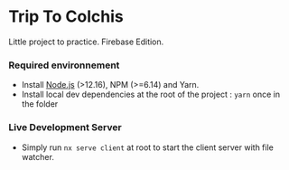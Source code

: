 # Trip To Colchis

Little project to practice. Firebase Edition.

### Required environnement
* Install [Node.js](http://nodejs.org/) (>12.16), NPM (>=6.14) and Yarn.
* Install local dev dependencies at the root of the project : `yarn` once in the folder

### Live Development Server

* Simply run `nx serve client` at root to start the client server with file watcher.
